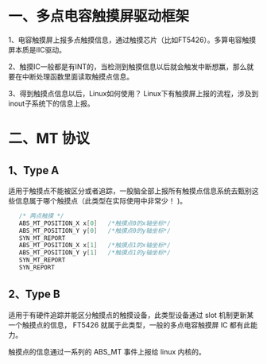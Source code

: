 # 一、多点电容触摸屏驱动框架

1、电容触摸屏上报多点触摸信息，通过触摸芯片（比如FT5426）。多算电容触摸屏本质是IIC驱动。

2、触摸IC一般都是有INT的，当检测到触摸信息以后就会触发中断想赢，那么就要在中断处理函数里面读取触摸点信息。

3、得到触摸点信息以后，Linux如何使用？		Linux下有触摸屏上报的流程，涉及到inout子系统下的信息上报。

# 二、MT 协议

## 1、Type A
适用于触摸点不能被区分或者追踪，一股脑全部上报所有触摸点信息系统去甄别这些信息属于哪个触摸点（此类型在实际使用中非常少！ )。
```cpp
   /* 两点触摸 */
   ABS_MT_POSITION_X x[0]   /*触摸点0的x轴坐标*/
   ABS_MT_POSITION_Y y[0]	/*触摸点0的y轴坐标*/
   SYN_MT_REPORT
   ABS_MT_POSITION_X x[1]	/*触摸点1的x轴坐标*/
   ABS_MT_POSITION_Y y[1]	/*触摸点1的y轴坐标*/
   SYN_MT_REPORT
   SYN_REPORT

```
## 2、Type B
适用于有硬件追踪并能区分触摸点的触摸设备，此类型设备通过 slot 机制更新某一个触摸点的信息， FT5426 就属于此类型，一般的多点电容触摸屏 IC 都有此能力。

触摸点的信息通过一系列的 ABS_MT 事件上报给 linux 内核的。
<!--stackedit_data:
eyJoaXN0b3J5IjpbODU4NzEzOTE4LDEwMjQ4NzE4ODIsMTY0ND
QzMjQ1OSwtMjA4ODc0NjYxMl19
-->